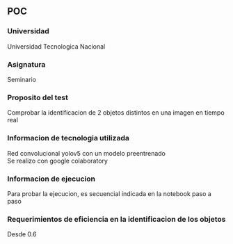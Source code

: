 ## POC 

### Universidad
Universidad Tecnologica Nacional
### Asignatura
Seminario


### Proposito del test
Comprobar la identificacion de 2 objetos distintos en una imagen en tiempo real

### Informacion de tecnologia utilizada
Red convolucional yolov5 con un modelo preentrenado\
Se realizo con google colaboratory

### Informacion de ejecucion
Para probar la ejecucion, es secuencial indicada en la notebook paso a paso

### Requerimientos de eficiencia en la identificacion de los objetos
Desde 0.6 











